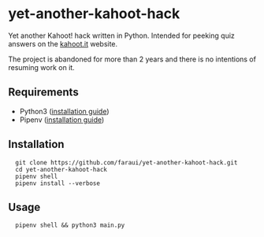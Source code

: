 # yet-another-kahoot-hack
  Yet another Kahoot! hack written in Python. Intended for peeking quiz answers on the [kahoot.it](https://kahoot.it) website.

  The project is abandoned for more than 2 years and there is no intentions of resuming work on it.

## Requirements
  - Python3 ([installation guide](https://wiki.python.org/moin/BeginnersGuide/Download))
  - Pipenv ([installation guide](https://docs.pipenv.org/install/#installing-pipenv))

## Installation
  ```
    git clone https://github.com/faraui/yet-another-kahoot-hack.git
    cd yet-another-kahoot-hack
    pipenv shell
    pipenv install --verbose
  ```

## Usage
  ```
    pipenv shell && python3 main.py
  ```
